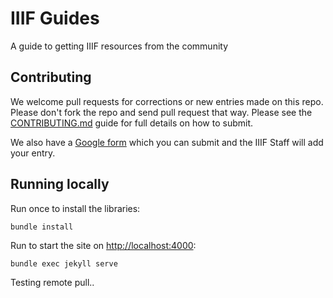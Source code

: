 # IIIF Guides 
A guide to getting IIIF resources from the community

## Contributing

We welcome pull requests for corrections or new entries made on this repo. Please don't fork the repo and send pull request that way. Please see the [CONTRIBUTING.md](CONTRIBUTING.md) guide for full details on how to submit.

We also have a [Google form](https://forms.gle/S6LLjBy2o4iEBR8C9) which you can submit and the IIIF Staff will add your entry. 

## Running locally

Run once to install the libraries:

``bundle install``

Run to start the site on [http://localhost:4000](http://localhost:4000):

```
bundle exec jekyll serve
```

Testing remote pull..
